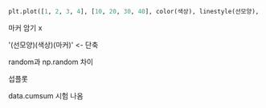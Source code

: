 ```python
plt.plot([1, 2, 3, 4], [10, 20, 30, 40], color(색상), linestyle(선모양), marker(점모양), label(범례))

```

마커 암기 x

'(선모양)(색상)(마커)' <- 단축

random과 np.random 차이

섭플롯

data.cumsum 시험 나옴
